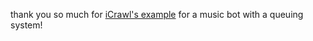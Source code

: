 thank you so much for [iCrawl's example](https://github.com/iCrawl/discord-music-bot) for a music bot with a queuing system!